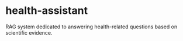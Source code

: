 # health-assistant
RAG system dedicated to answering health-related questions based on scientific evidence.
